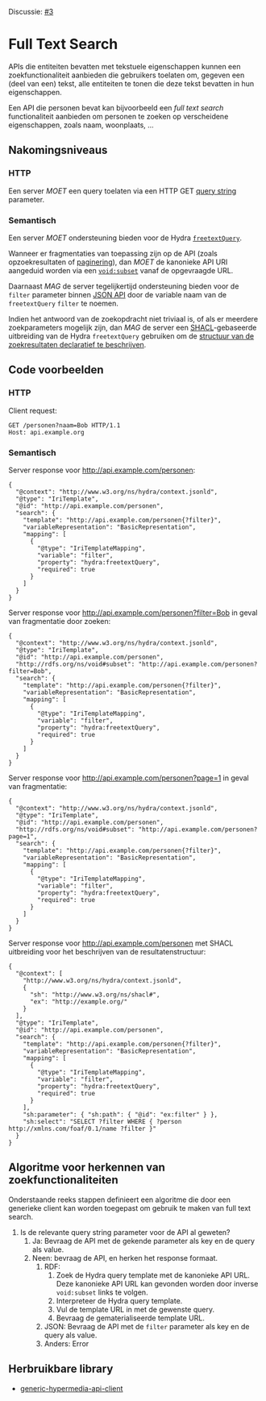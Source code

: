 Discussie: [#3](https://github.com/pietercolpaert/generieke-hypermedia-api/issues/3)

# Full Text Search

APIs die entiteiten bevatten met tekstuele eigenschappen kunnen een zoekfunctionaliteit aanbieden die
gebruikers toelaten om, gegeven een (deel van een) tekst, alle entiteiten te tonen die deze tekst bevatten in hun eigenschappen.

Een API die personen bevat kan bijvoorbeeld een _full text search_ functionaliteit aanbieden
om personen te zoeken op verscheidene eigenschappen, zoals naam, woonplaats, ...

## Nakomingsniveaus

### HTTP

Een server _MOET_ een query toelaten via een HTTP GET [query string](https://en.wikipedia.org/wiki/Query_string) parameter.

### Semantisch

Een server _MOET_ ondersteuning bieden voor de Hydra [`freetextQuery`](http://www.hydra-cg.com/spec/latest/core/#hydra:freetextQuery).

Wanneer er fragmentaties van toepassing zijn op de API (zoals opzoekresultaten of [paginering](https://github.com/Informatievlaanderen/generieke-hypermedia-api/blob/master/paginering.md)),
dan _MOET_ de kanonieke API URI aangeduid worden via een [`void:subset`](https://www.w3.org/TR/void/#subset) vanaf de opgevraagde URL.

Daarnaast _MAG_ de server tegelijkertijd ondersteuning bieden voor de `filter` parameter
binnen [JSON API](http://jsonapi.org/format/#fetching-filtering)
door de variable naam van de `freetextQuery` `filter` te noemen.

Indien het antwoord van de zoekopdracht niet triviaal is,
of als er meerdere zoekparameters mogelijk zijn,
dan _MAG_ de server een [SHACL](https://www.w3.org/TR/shacl/)-gebaseerde uitbreiding
van de Hydra `freetextQuery` gebruiken om de
[structuur van de zoekresultaten declaratief te beschrijven](https://linkeddatafragments.github.io/Article-Declarative-Hypermedia-Responses/#approach-shacl).

## Code voorbeelden

### HTTP

Client request:
```
GET /personen?naam=Bob HTTP/1.1
Host: api.example.org
```

### Semantisch

Server response voor http://api.example.com/personen:
```
{
  "@context": "http://www.w3.org/ns/hydra/context.jsonld",
  "@type": "IriTemplate",
  "@id": "http://api.example.com/personen",
  "search": {
    "template": "http://api.example.com/personen{?filter}",
    "variableRepresentation": "BasicRepresentation",
    "mapping": [
      {
        "@type": "IriTemplateMapping",
        "variable": "filter",
        "property": "hydra:freetextQuery",
        "required": true
      }
    ]
  }
}
```

Server response voor http://api.example.com/personen?filter=Bob in geval van fragmentatie door zoeken:
```
{
  "@context": "http://www.w3.org/ns/hydra/context.jsonld",
  "@type": "IriTemplate",
  "@id": "http://api.example.com/personen",
  "http://rdfs.org/ns/void#subset": "http://api.example.com/personen?filter=Bob",
  "search": {
    "template": "http://api.example.com/personen{?filter}",
    "variableRepresentation": "BasicRepresentation",
    "mapping": [
      {
        "@type": "IriTemplateMapping",
        "variable": "filter",
        "property": "hydra:freetextQuery",
        "required": true
      }
    ]
  }
}
```

Server response voor http://api.example.com/personen?page=1 in geval van fragmentatie:
```
{
  "@context": "http://www.w3.org/ns/hydra/context.jsonld",
  "@type": "IriTemplate",
  "@id": "http://api.example.com/personen",
  "http://rdfs.org/ns/void#subset": "http://api.example.com/personen?page=1",
  "search": {
    "template": "http://api.example.com/personen{?filter}",
    "variableRepresentation": "BasicRepresentation",
    "mapping": [
      {
        "@type": "IriTemplateMapping",
        "variable": "filter",
        "property": "hydra:freetextQuery",
        "required": true
      }
    ]
  }
}
```

Server response voor http://api.example.com/personen met SHACL uitbreiding voor het beschrijven van de resultatenstructuur:
```
{
  "@context": [
    "http://www.w3.org/ns/hydra/context.jsonld",
    {
      "sh": "http://www.w3.org/ns/shacl#",
      "ex": "http://example.org/"
    }
  ],
  "@type": "IriTemplate",
  "@id": "http://api.example.com/personen",
  "search": {
    "template": "http://api.example.com/personen{?filter}",
    "variableRepresentation": "BasicRepresentation",
    "mapping": [
      {
        "@type": "IriTemplateMapping",
        "variable": "filter",
        "property": "hydra:freetextQuery",
        "required": true
      }
    ],
    "sh:parameter": { "sh:path": { "@id": "ex:filter" } },
    "sh:select": "SELECT ?filter WHERE { ?person http://xmlns.com/foaf/0.1/name ?filter }"
  }
}
```

## Algoritme voor herkennen van zoekfunctionaliteiten

Onderstaande reeks stappen definieert een algoritme die door een generieke client kan worden toegepast om gebruik te maken van full text search.

1. Is de relevante query string parameter voor de API al geweten?
    1. Ja: Bevraag de API met de gekende parameter als key en de query als value.
    2. Neen: bevraag de API, en herken het response formaat.
       1. RDF:
           1. Zoek de Hydra query template met de kanonieke API URL. Deze kanonieke API URL kan gevonden worden door inverse `void:subset` links te volgen.
           2. Interpreteer de Hydra query template.
           3. Vul de template URL in met de gewenste query.
           4. Bevraag de gematerialiseerde template URL.
       2. JSON: Bevraag de API met de `filter` parameter als key en de query als value.
       3. Anders: Error

## Herbruikbare library

* [generic-hypermedia-api-client](https://github.com/Informatievlaanderen/generic-hypermedia-api-client)

